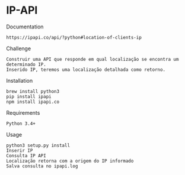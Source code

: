 
# IP-API

Documentation
```
https://ipapi.co/api/?python#location-of-clients-ip
```

Challenge
```
Construir uma API que responde em qual localização se encontra um determinado IP.
Inserido IP, teremos uma localização detalhada como retorno.
```

Installation
```
brew install python3
pip install ipapi
npm install ipapi.co 
```

Requirements
```
Python 3.4+
```

Usage
```
python3 setup.py install
Inserir IP
Consulta IP API
Localização retorna com a origem do IP informado
Salva consulta no ipapi.log
```

